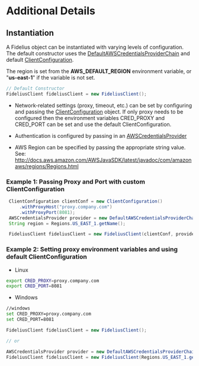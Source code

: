 # Additional Details

## Instantiation


A Fidelius object can be instantiated with varying levels of configuration. The default constructor uses the
[DefaultAWSCredentialsProviderChain](http://docs.aws.amazon.com/AWSJavaSDK/latest/javadoc/com/amazonaws/auth/DefaultAWSCredentialsProviderChain.html)
and default [ClientConfiguration](http://docs.aws.amazon.com/AWSJavaSDK/latest/javadoc/com/amazonaws/ClientConfiguration.html).

The region is set from the **AWS_DEFAULT_REGION** environment variable, or "**us-east-1**" if the variable is not set.

``` java
// Default Constructor
FideliusClient fideliusClient = new FideliusClient();
```

* Network-related settings (proxy, timeout, etc.) can be set by configuring and passing the [ClientConfiguration](http://docs.aws.amazon.com/AWSJavaSDK/latest/javadoc/com/amazonaws/ClientConfiguration.html)
object. If only proxy needs to be configured then the environment variables CRED_PROXY and CRED_PORT can be set and use the default ClientConfiguration.

* Authentication is configured by passing in an [AWSCredentialsProvider](http://docs.aws.amazon.com/AWSJavaSDK/latest/javadoc/com/amazonaws/auth/AWSCredentialsProvider.html)

* AWS Region can be specified by passing the appropriate string value. See:
http://docs.aws.amazon.com/AWSJavaSDK/latest/javadoc/com/amazonaws/regions/Regions.html

### <B>Example 1:</B> Passing Proxy and Port with custom ClientConfiguration
``` java
 ClientConfiguration clientConf = new ClientConfiguration()
     .withProxyHost("proxy.company.com")
     .withProxyPort(8081);
 AWSCredentialsProvider provider = new DefaultAWSCredentialsProviderChain();
 String region = Regions.US_EAST_1.getName();

 FideliusClient fideliusClient = new FideliusClient(clientConf, provider, region);

```

### <B>Example 2:</B> Setting proxy environment variables and using default ClientConfiguration
- Linux
```bash
export CRED_PROXY=proxy.company.com
export CRED_PORT=8081
```
- Windows
```bash
//windows
set CRED_PROXY=proxy.company.com
set CRED_PORT=8081


```
``` java
FideliusClient fideliusClient = new FideliusClient();

// or

AWSCredentialsProvider provider = new DefaultAWSCredentialsProviderChain();
FideliusClient fideliusClient = new FideliusClient(Regions.US_EAST_1.getName());


```
